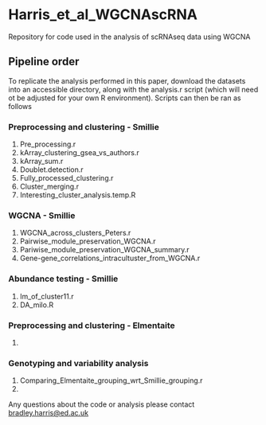 # Harris_et_al_WGCNAscRNA
Repository for code used in the analysis of scRNAseq data using WGCNA


## Pipeline order
To replicate the analysis performed in this paper, download the datasets into an accessible directory, along with the analysis.r script (which will need ot be adjusted for your own R environment). Scripts can then be ran as follows

### Preprocessing and clustering - Smillie
  1. Pre_processing.r
  2. kArray_clustering_gsea_vs_authors.r
  3. kArray_sum.r
  4. Doublet.detection.r
  5. Fully_processed_clustering.r
  6. Cluster_merging.r
  7. Interesting_cluster_analysis.temp.R

### WGCNA - Smillie
  1. WGCNA_across_clusters_Peters.r
  2. Pairwise_module_preservation_WGCNA.r
  3. Pariwise_module_preservation_WGCNA_summary.r
  4. Gene-gene_correlations_intracultuster_from_WGCNA.r

### Abundance testing - Smillie
  1. lm_of_cluster11.r
  2. DA_milo.R

### Preprocessing and clustering - Elmentaite
  1. 

### Genotyping and variability analysis
  1. Comparing_Elmentaite_grouping_wrt_Smillie_grouping.r
  2. 

Any questions about the code or analysis please contact bradley.harris@ed.ac.uk
